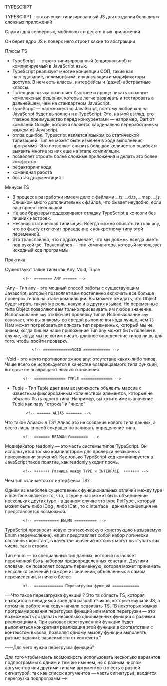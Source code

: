 TYPESCRIPT

TYPESCRIPT - статически-типизированный JS для создания больших и сложных приложений

Служит для серверных, мобильных и десктопных приложений

Он берет ядро JS и поверх него строит какие то абстракции

Плюсы TS

- TypeScript — строго типизированный (опционально!) и компилируемый в JavaScript язык.
- TypeScript реализует многие концепции ООП, такие как наследование, полиморфизм, инкапсуляция и модификаторы доступа. В нем есть классы, интерфейсы и (даже!) абстрактные классы.
- Потенциал языка позволяет быстрее и проще писать сложные комплексные решения, которые легче развивать и тестировать в дальнейшем, чем на стандартном JavaScript.
- TypeScript — надмножество JavaScript, поэтому любой код на JavaScript будет выполнен и в TypeScript. Это, на мой взгляд, его главное преимущество перед конкурентами — например, Dart от компании Google, который является кардинально переработанным языком из Javascript.
- отлов ошибок. Typescript является языком со статической типизацией. Тип не может быть изменен в ходе выполнения программы. Это позволяет снизить большое количество ошибок и выявить многие из них еще на этапе компиляции.
- позволяет строить более сложные приложения и делать это более комфортно
- рефакторинг кода
- командная работа
- богатая документация

Минусы TS

- В процессе разработки имеем дело с файлами _.ts, _.d.ts, _.map, _.js. Слишком много дополнительных файлов, что бывает неудобно, если ваш проект небольшой.
- Не все браузеры поддерживают отладку TypeScript в консоли без лишних настроек.
- Неявная статическая типизация. Всегда можно описать тип как any, что по факту отключит приведение к конкретному типу этой переменной.
- Это транспайлер, что подразумевает, что мы должны всегда иметь под рукой tsc. Транспайлер — тип компилятора, который использует исходный код программы

Практика

Существуют такие типы как Any, Void, Tuple

            <!-- ======== ANY ====== -->

-Any - Тип any - это мощный способ работы с существующим Javascript, который позволяет вам постепенно включать все больше проверок типов на этапе компиляции. Вы можете ожидать, что Object будет играть такую же роль, какую и в других языках. Но переменные типа Object позволяют вам только присваивать им любое значение.
Использование `any` отключает проверку типов
Использование `any` означает, что вы знакомы со средой выполнения кода лучше, чем `TS`
Нам может потребоваться описать тип переменных, который мы не знаем, когда пишем наше приложение
Тип any может быть полезен в случае, когда мы не хотим писать длинное определение типов лишь для того, чтобы пройти проверку.

                <!-- =============VOID ============ -->

-Void - это нечто противоположное any: отсутствие каких-либо типов. Чаще всего он используется в качестве возвращаемого типа функций, которые не возвращают никакого значения

            <!-- ============== TYPLE ============== -->

- Tuple - Тип Tuple дает вам возможность объявить массив с известным фиксированным количеством элементов, которые не обязаны быть одного типа. Например, вы хотите иметь значение Tuple как пару "строка" и "число"

            <!-- ====== ALIAS ======= -->

Что такое Алиасы в TS?
Алиас это не создание нового типа данных, а всего лишь способ сокращенно записать определение типа.

            <!-- ======= READONLY========  -->

Модификатор readonly — это часть системы типов TypeScript. Он используется только компилятором для проверки незаконных присваивании значений. Как только TypeScript код компилируется в JavaScript такое понятие, как readonly уходит прочь.

            <!-- +++++++ Разница между TYPE и INTERFACE  +++++++ -->

Чем тип отличается от интерфейса TS?

Одним из наиболее существенных функциональных отличий между type и interface является то, что, с type у нас может быть объединение нескольких других type - в данном случае это type PetType , который может быть либо IDog , либо ICat , то с interface , данная концепция не представляется возможной.

            <!-- =========== ENUMS ========== -->

TypeScript привносит новую синтаксическую конструкцию называемую Enum (перечисление). enum представляет собой набор логически связанных констант, в качестве значений которых могут выступать как числа, так и строки.

Тип enum — то специальный тип данных, который позволяет переменной быть набором предопределенных констант. Другими словами, он позволяет создать переменную, которая может принимать несколько значений (каждое из значений, объявленных в самом перечислении, и ничего более

            <!-- ============= Перезагрузка функций ============

---Что такое перезагрузка функций ?
Это та область TS, которая находится в невидимой зоне для разработчиков, которые изучали JS, а потом на работе «на ходу» начали осваивать TS.
“В некоторых языках программирования перегрузка функций или метод перегрузки — это возможность создавать несколько одноименных функций с разными реализациями. При вызовах перегруженной функции будет выполняться конкретная реализация этой функции в соответствии с контекстом вызова, позволяя одному вызову функции выполнять разные задачи в зависимости от контекста.”

----Для чего нужна перегрузка функций?

Для того чтобы иметь возможность использовать несколько вариантов подпрограммы с одним и тем же именем, но с разным числом аргументов или другими типами аргументов (то есть с разной сигнатурой, так как список аргументов — часть сигнатуры), вводится перегрузка подпрограмм -->
